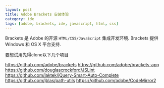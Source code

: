 ```yaml
---
layout: post
title: Adobe Brackets 安装体验
category: ide
tags: [adobe, brackets, ide, javascript, html, css]
---
```


Brackets 是 Adobe 的开源 `HTML/CSS/JavaScript` 集成开发环境. Brackets 提供 Windows 和 OS X 平台支持.

要想试用先得clone以下几个项目


<https://github.com/adobe/brackets>
<https://github.com/adobe/brackets-app>
<https://github.com/douglascrockford/JSLint>
<https://github.com/laktek/jQuery-Smart-Auto-Complete>
<https://github.com/jblas/path-utils>
<https://github.com/adobe/CodeMirror2>